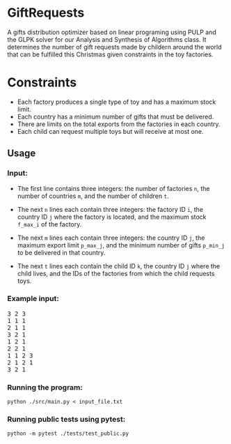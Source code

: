 # GiftRequests
A gifts distribution optimizer based on linear programing using PULP and the GLPK solver for our Analysis and Synthesis of Algorithms class.
It determines the number of gift requests made by childern around the world that can be fulfilled this Christmas given constraints in the toy factories.

# Constraints

- Each factory produces a single type of toy and has a maximum stock limit.
- Each country has a minimum number of gifts that must be delivered.
- There are limits on the total exports from the factories in each country.
- Each child can request multiple toys but will receive at most one.

## Usage

### Input:

- The first line contains three integers: the number of factories `n`, the number of countries `m`, and the number of children `t`.

-  The next `n` lines each contain three integers: the factory ID `i`, the country ID `j` where the factory is located, and the maximum stock `f_max_i` of the factory.

- The next `m` lines each contain three integers: the country ID `j`, the maximum export limit `p_max_j`, and the minimum number of gifts `p_min_j` to be delivered in that country.

- The next `t` lines each contain the child ID `k`, the country ID `j` where the child lives, and the IDs of the factories from which the child requests toys.

### Example input:

<pre>
3 2 3
1 1 1
2 1 1
3 2 1
1 2 1
2 2 1
1 1 2 3
2 1 2 1
3 2 1
</pre>

### Running the program:

```shell
python ./src/main.py < input_file.txt
```

### Running public tests using pytest:

```shell
python -m pytest ./tests/test_public.py
```
